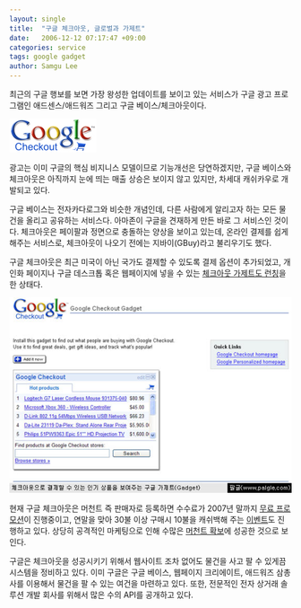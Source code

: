 ```yaml
---
layout: single
title:  "구글 체크아웃, 글로벌과 가제트"
date:   2006-12-12 07:17:47 +09:00
categories: service
tags: google gadget
author: Samgu Lee
---
```

최근의 구글 행보를 보면 가장 왕성한 업데이트를 보이고 있는 서비스가 구글 광고 프로그램인 애드센스/애드워즈 그리고 구글 베이스/체크아웃이다.

![구글 체크아웃 로고](/assets/google-checkout-logo.gif)

광고는 이미 구글의 핵심 비지니스 모델이므로 기능개선은 당연하겠지만, 구글 베이스와 체크아웃은 아직까지 눈에 띄는 매출 상승은 보이지 않고 있지만, 차세대 캐쉬카우로 개발되고 있다.

구글 베이스는 전자카다로그와 비슷한 개념인데, 다른 사람에게 알리고자 하는 모든 물건을 올리고 공유하는 서비스다. 아마존이 구글을 견재하게 만든 바로 그 서비스인 것이다. 체크아웃은 페이팔과 정면으로 충돌하는 양상을 보이고 있는데, 온라인 결제를 쉽게 해주는 서비스로, 체크아웃이 나오기 전에는 지바이(GBuy)라고 불리우기도 했다.

구글 체크아웃은 최근 미국이 아닌 국가도 결제할 수 있도록 결제 옵션이 추가되었고, 개인화 페이지나 구글 데스크톱 혹은 웹페이지에 넣을 수 있는 [체크아웃 가제트도 런칭](http://googlecheckout.blogspot.com/2006/12/checkout-personalized-homepage-gadget_12.html)을 한 상태다.

![구글 체크아웃의 가제트 버젼](/assets/google-checkout-gadget.jpg)

현재 구글 체크아웃은 머천트 즉 판매자로 등록하면 수수료가 2007년 말까지 [무료 프로모션](https://checkout.google.com/seller/freetransactions.html)이 진행중이고, 연말을 맞아 30불 이상 구매시 10불을 캐쉬백해 주는 [이벤트](http://www.google.com/checkout/holiday/)도 진행하고 있다. 상당히 공격적인 마케팅으로 인해 수많은 [머천트 확보](http://www.google.com/checkout/m.html)에 성공한 것으로 보인다.

구글은 체크아웃을 성공시키기 위해서 웹사이트 조차 없어도 물건을 사고 팔 수 있게끔 시스템을 정비하고 있다. 이미 구글은 구글 베이스, 웹페이지 크리에이트, 애드워즈 삼총사를 이용해서 물건을 팔 수 있는 여건을 마련하고 있다. 또한, 전문적인 전자 상거래 솔루션 개발 회사를 위해서 많은 수의 API를 공개하고 있다.
